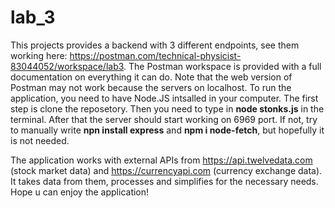 # lab_3

This projects provides a backend with 3 different endpoints, see them working here: https://postman.com/technical-physicist-83044052/workspace/lab3.
The Postman workspace is provided with a full documentation on everything it can do. Note that the web version of Postman may not work because the servers on localhost.
To run the application, you need to have Node.JS intsalled in your computer.
The first step is clone the reposetory. Then you need to type in **node stonks.js** in the terminal. After that the server should start working on 6969 port. If not, try to manually write **npn install express**
and **npm i node-fetch**, but hopefully it is not needed.

The application works with external APIs from https://api.twelvedata.com (stock market data) and https://currencyapi.com (currency exchange data). It takes data from them, processes and simplifies
for the necessary needs.
Hope u can enjoy the application!
